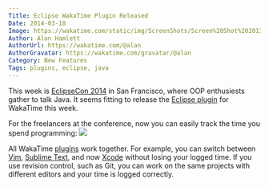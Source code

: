 ```yaml
---
Title: Eclipse WakaTime Plugin Released
Date: 2014-03-18
Image: https://wakatime.com/static/img/ScreenShots/Screen%20Shot%202013-10-26%20at%205.04.01%20PM.png
Author: Alan Hamlett
AuthorUrl: https://wakatime.com/@alan
AuthorGravatar: https://wakatime.com/gravatar/@alan
Category: New Features
Tags: plugins, eclipse, java
---
```


This week is <a href="https://www.eclipsecon.org/na2014/">EclipseCon 2014</a> in San Francisco, where <span class="tip" title="Object Oriented Programming">OOP</span> enthusiests gather to talk Java.
It seems fitting to release the <a href="https://wakatime.com/help/plugins/eclipse">Eclipse plugin</a> for WakaTime this week.


For the freelancers at the conference, now you can easily track the time you spend programming:
<a href="https://wakatime.com"><img src="https://wakatime.com/static/img/ScreenShots/Screen%20Shot%202013-10-26%20at%205.04.01%20PM.png" /></a>

All WakaTime [plugins](https://wakatime.com/plugins) work together. For example, you can switch between [Vim](https://wakatime.com/help/plugins/vim), [Sublime Text](https://wakatime.com/help/plugins/sublime), and now [Xcode](https://wakatime.com/help/plugins/xcode) without losing your logged time.
If you use revision control, such as Git, you can work on the same projects with different editors and your time is logged correctly.
